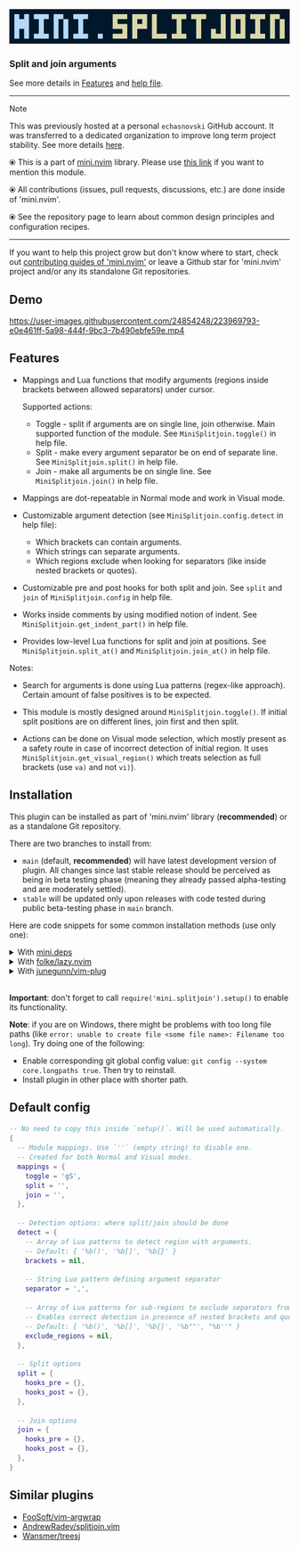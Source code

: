 <div align="center"> <img src="https://github.com/nvim-mini/assets/blob/main/logo-2/logo-splitjoin_readme.png" alt="mini.splitjoin"/> </div>

### Split and join arguments

See more details in [Features](#features) and [help file](../doc/mini-splitjoin.txt).

---

> [!NOTE]
> This was previously hosted at a personal `echasnovski` GitHub account. It was transferred to a dedicated organization to improve long term project stability. See more details [here](https://github.com/nvim-mini/mini.nvim/discussions/1970).

⦿ This is a part of [mini.nvim](https://github.com/nvim-mini/mini.nvim) library. Please use [this link](https://github.com/nvim-mini/mini.nvim/blob/main/readmes/mini-splitjoin.md) if you want to mention this module.

⦿ All contributions (issues, pull requests, discussions, etc.) are done inside of 'mini.nvim'.

⦿ See the repository page to learn about common design principles and configuration recipes.

---

If you want to help this project grow but don't know where to start, check out [contributing guides of 'mini.nvim'](https://github.com/nvim-mini/mini.nvim/blob/main/CONTRIBUTING.md) or leave a Github star for 'mini.nvim' project and/or any its standalone Git repositories.

## Demo

https://user-images.githubusercontent.com/24854248/223969793-e0e461ff-5a98-444f-9bc3-7b490ebfe59e.mp4

## Features

- Mappings and Lua functions that modify arguments (regions inside brackets between allowed separators) under cursor.

  Supported actions:
    - Toggle - split if arguments are on single line, join otherwise. Main supported function of the module. See `MiniSplitjoin.toggle()` in help file.
    - Split - make every argument separator be on end of separate line. See `MiniSplitjoin.split()` in help file.
    - Join - make all arguments be on single line. See `MiniSplitjoin.join()` in help file.

- Mappings are dot-repeatable in Normal mode and work in Visual mode.

- Customizable argument detection (see `MiniSplitjoin.config.detect` in help file):
    - Which brackets can contain arguments.
    - Which strings can separate arguments.
    - Which regions exclude when looking for separators (like inside nested brackets or quotes).

- Customizable pre and post hooks for both split and join. See `split` and `join` of `MiniSplitjoin.config` in help file.

- Works inside comments by using modified notion of indent. See `MiniSplitjoin.get_indent_part()` in help file.

- Provides low-level Lua functions for split and join at positions. See `MiniSplitjoin.split_at()` and `MiniSplitjoin.join_at()` in help file.

Notes:
- Search for arguments is done using Lua patterns (regex-like approach). Certain amount of false positives is to be expected.

- This module is mostly designed around `MiniSplitjoin.toggle()`. If initial split positions are on different lines, join first and then split.

- Actions can be done on Visual mode selection, which mostly present as a safety route in case of incorrect detection of initial region. It uses `MiniSplitjoin.get_visual_region()` which treats selection as full brackets (use `va)` and not `vi)`).

## Installation

This plugin can be installed as part of 'mini.nvim' library (**recommended**) or as a standalone Git repository.

There are two branches to install from:

- `main` (default, **recommended**) will have latest development version of plugin. All changes since last stable release should be perceived as being in beta testing phase (meaning they already passed alpha-testing and are moderately settled).
- `stable` will be updated only upon releases with code tested during public beta-testing phase in `main` branch.

Here are code snippets for some common installation methods (use only one):

<details>
<summary>With <a href="https://github.com/nvim-mini/mini.nvim/blob/main/readmes/mini-deps.md">mini.deps</a></summary>
<table>
    <thead>
        <tr>
            <th>Github repo</th>
            <th>Branch</th> <th>Code snippet</th>
        </tr>
    </thead>
    <tbody>
        <tr>
            <td rowspan=2>'mini.nvim' library</td> <td>Main</td> <td rowspan=2><i>Follow recommended 'mini.deps' installation</i></td>
        </tr>
        <tr>
            <td>Stable</td>
        </tr>
        <tr>
            <td rowspan=2>Standalone plugin</td> <td>Main</td> <td><code>add('nvim-mini/mini.splitjoin')</code></td>
        </tr>
        <tr>
            <td>Stable</td> <td><code>add({ source = 'nvim-mini/mini.splitjoin', checkout = 'stable' })</code></td>
        </tr>
    </tbody>
</table>
</details>

<details>
<summary>With <a href="https://github.com/folke/lazy.nvim">folke/lazy.nvim</a></summary>
<table>
    <thead>
        <tr>
            <th>Github repo</th>
            <th>Branch</th> <th>Code snippet</th>
        </tr>
    </thead>
    <tbody>
        <tr>
            <td rowspan=2>'mini.nvim' library</td>
            <td>Main</td> <td><code>{ 'nvim-mini/mini.nvim', version = false },</code></td>
        </tr>
        <tr>
            <td>Stable</td> <td><code>{ 'nvim-mini/mini.nvim', version = '*' },</code></td>
        </tr>
        <tr>
            <td rowspan=2>Standalone plugin</td>
            <td>Main</td> <td><code>{ 'nvim-mini/mini.splitjoin', version = false },</code></td>
        </tr>
        <tr>
            <td>Stable</td> <td><code>{ 'nvim-mini/mini.splitjoin', version = '*' },</code></td>
        </tr>
    </tbody>
</table>
</details>

<details>
<summary>With <a href="https://github.com/junegunn/vim-plug">junegunn/vim-plug</a></summary>
<table>
    <thead>
        <tr>
            <th>Github repo</th>
            <th>Branch</th> <th>Code snippet</th>
        </tr>
    </thead>
    <tbody>
        <tr>
            <td rowspan=2>'mini.nvim' library</td>
            <td>Main</td> <td><code>Plug 'nvim-mini/mini.nvim'</code></td>
        </tr>
        <tr>
            <td>Stable</td> <td><code>Plug 'nvim-mini/mini.nvim', { 'branch': 'stable' }</code></td>
        </tr>
        <tr>
            <td rowspan=2>Standalone plugin</td> <td>Main</td> <td><code>Plug 'nvim-mini/mini.splitjoin'</code></td>
        </tr>
        <tr>
            <td>Stable</td> <td><code>Plug 'nvim-mini/mini.splitjoin', { 'branch': 'stable' }</code></td>
        </tr>
    </tbody>
</table>
</details>

<br>

**Important**: don't forget to call `require('mini.splitjoin').setup()` to enable its functionality.

**Note**: if you are on Windows, there might be problems with too long file paths (like `error: unable to create file <some file name>: Filename too long`). Try doing one of the following:
- Enable corresponding git global config value: `git config --system core.longpaths true`. Then try to reinstall.
- Install plugin in other place with shorter path.

## Default config

```lua
-- No need to copy this inside `setup()`. Will be used automatically.
{
  -- Module mappings. Use `''` (empty string) to disable one.
  -- Created for both Normal and Visual modes.
  mappings = {
    toggle = 'gS',
    split = '',
    join = '',
  },

  -- Detection options: where split/join should be done
  detect = {
    -- Array of Lua patterns to detect region with arguments.
    -- Default: { '%b()', '%b[]', '%b{}' }
    brackets = nil,

    -- String Lua pattern defining argument separator
    separator = ',',

    -- Array of Lua patterns for sub-regions to exclude separators from.
    -- Enables correct detection in presence of nested brackets and quotes.
    -- Default: { '%b()', '%b[]', '%b{}', '%b""', "%b''" }
    exclude_regions = nil,
  },

  -- Split options
  split = {
    hooks_pre = {},
    hooks_post = {},
  },

  -- Join options
  join = {
    hooks_pre = {},
    hooks_post = {},
  },
}
```

## Similar plugins

- [FooSoft/vim-argwrap](https://github.com/FooSoft/vim-argwrap)
- [AndrewRadev/splitjoin.vim](https://github.com/AndrewRadev/splitjoin.vim)
- [Wansmer/treesj](https://github.com/Wansmer/treesj)
